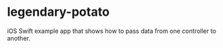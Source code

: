 # legendary-potato
iOS Swift example app that shows how to pass data from one controller to another.
